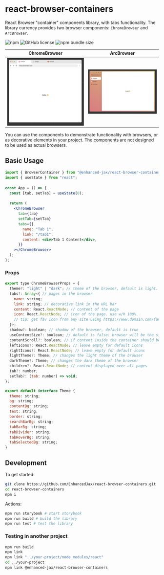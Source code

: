 # react-browser-containers

React Browser "container" components library, with tabs functionality. The library currency provides two browser components: `ChromeBrowser` and `ArcBrowser`.

![npm](https://img.shields.io/npm/v/@enhanced-jax/react-browser-containers)
![GitHub license](https://img.shields.io/github/license/EnhancedJax/react-browser-containers)
![npm bundle size](https://img.shields.io/bundlephobia/min/@enhanced-jax/react-browser-containers)

|      ChromeBrowser       |      ArcBrowser       |
| :----------------------: | :-------------------: |
| ![](./images/chrome.jpg) | ![](./images/arc.jpg) |

You can use the components to demonstrate functionality with browsers, or as decorative elements in your project. The components are not designed to be used as actual browsers.

## Basic Usage

```jsx
import { BrowserContainer } from "@enhanced-jax/react-browser-containers";
import { useState } from "react";

const App = () => {
  const [tab, setTab] = useState(0);

  return (
    <ChromeBrowser
      tab={tab}
      setTab={setTab}
      tabs={{
        name: "Tab 1",
        link: "/tab1",
        content: <div>Tab 1 Content</div>,
      }}
    ></ChromeBrowser>
  );
};
```

### Props

```js
export type ChromeBrowserProps = {
  theme?: "light" | "dark"; // theme of the browser, default is light. The light and dark theme of ArcBrowser is the same.
  tabs?: Array<{ // pages in the browser
    name: string;
    link: string; // decorative link in the URL bar
    content: React.ReactNode; // content of the page
    icon: React.ReactNode; // icon of the page. use w/h 100%.
    // tip: get fav icon from any site using https://www.domain.com/favicon.ico
  }>;
  shadow?: boolean; // shadow of the browser, default is true
  useContentSize?: boolean; // default is false: browser will be the size of it's parent element. true: browser will be the size of it's content
  contentScroll?: boolean; // if content inside the container should be scrollable, default is true
  leftIcons?: React.ReactNode; // leave empty for default icons
  rightIcons?: React.ReactNode; // leave empty for default icons
  lightTheme?: Theme; // changes the light theme of the browser
  darkTheme?: Theme; // changes the dark theme of the browser
  children?: React.ReactNode; // content displayed over all pages
  tab?: number;
  setTab?: (tab: number) => void;
};
```

```js
export default interface Theme {
  theme: string;
  bg: string;
  contentBg: string;
  text: string;
  border: string;
  searchBarBg: string;
  tabBarBg: string;
  tabDivider: string;
  tabHoverBg: string;
  tabSelectedBg: string;
}
```

## Development

To get started:

```bash
git clone https://github.com/EnhancedJax/react-browser-containers.git
cd react-browser-containers
npm i
```

Actions:

```bash
npm run storybook # start storybook
npm run build # build the library
npm run test # test the library
```

### Testing in another project

```bash
npm run build
npm link
npm link "../your-project/node_modules/react"
cd ../your-project
npm link @enhanced-jax/react-browser-containers
```
